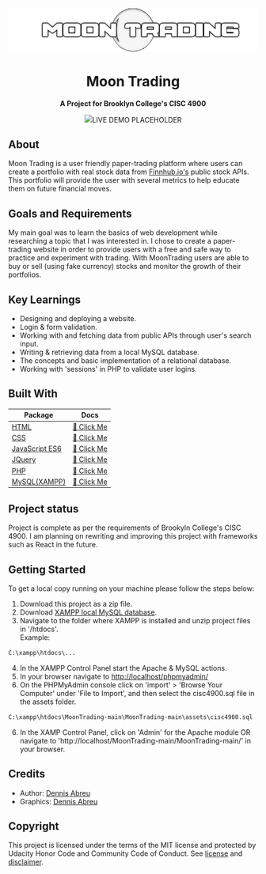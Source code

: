 <div align="center"><img src="assets\MT2.png"></div>
<h1 align="center">Moon Trading</h1>
<p align="center"><strong>A Project for Brooklyn College's CISC 4900</strong></p>

<div align="center"><img src="demo.gif">LIVE DEMO PLACEHOLDER</img></div>

<h2>About</h2>
Moon Trading is a user friendly	paper-trading platform where users can create a portfolio with real stock data from <a href="finnhub.io">Finnhub.io's</a> public stock APIs. This portfolio will provide the user with several metrics to help educate them on future financial moves.

<h2>Goals and Requirements</h2>

My main goal was to learn the basics of web development while researching a topic that I was interested in. I chose to create a paper-trading website in order to provide users with a free and safe way to practice and experiment with trading. With MoonTrading users are able to buy or sell (using fake currency) stocks and monitor the growth of their portfolios.

<h2>Key Learnings</h2>

- Designing and deploying a website.
- Login & form validation.
- Working with and fetching data from public APIs through user's search input.
- Writing & retrieving data from a local MySQL database.
- The concepts and basic implementation of a relational database.
- Working with 'sessions' in PHP to validate user logins.

<h2>Built With</h2>

| Package                                                  | Docs                                                                           |
| -------------------------------------------------------- | ------------------------------------------------------------------------------ |
| [HTML](https://www.w3schools.com/html/)                  | [:notebook: Click Me](https://www.w3schools.com/html/)                         |
| [CSS](https://developer.mozilla.org/en-US/docs/Web/CSS)  | [:notebook: Click Me](https://www.w3schools.com/cssref/default.asp)            |
| [JavaScript ES6](https://www.javascript.com/)            | [:notebook: Click Me](https://developer.mozilla.org/en-US/docs/Web/JavaScript) |
| [JQuery](https://jquery.com/)                            | [:notebook: Click Me](https://api.jquery.com/)                                 |
| [PHP](https://www.php.net/)                              | [:notebook: Click Me](https://www.php.net/manual/en/)                          |
| [MySQL(XAMPP)](https://www.apachefriends.org/index.html) | [:notebook: Click Me](https://www.apachefriends.org/faq_windows.html)          |

<h2>Project status</h2>
Project is complete as per the requirements of Brookyln College's CISC 4900. I am planning on rewriting and improving this project with frameworks such as React in the future.

<h2>Getting Started</h2>

To get a local copy running on your machine please follow the steps below:

1. Download this project as a zip file.
2. Download <a href="https://www.apachefriends.org/download.html">XAMPP local MySQL database</a>.
3. Navigate to the folder where XAMPP is installed and unzip project files in '/htdocs'.
   <br>Example:

```sh
C:\xampp\htdocs\...
```

4. In the XAMPP Control Panel start the Apache & MySQL actions.
5. In your browser navigate to <a href='http://localhost/phpmyadmin/'>http://localhost/phpmyadmin/<a>
6. On the PHPMyAdmin console click on 'import' > 'Browse Your Computer' under 'File to Import', and then select the cisc4900.sql file in the assets folder.

```sh
C:\xampp\htdocs\MoonTrading-main\MoonTrading-main\assets\cisc4900.sql
```

6. In the XAMP Control Panel, click on 'Admin' for the Apache module OR navigate to 'http://localhost/MoonTrading-main/MoonTrading-main/' in your browser.

<h2>Credits</h2>

- Author: <a href="https://www.linkedin.com/in/dennabreu/" target="_blank">Dennis Abreu</a>
- Graphics: <a href="https://www.linkedin.com/in/dennabreu/" target="_blank">Dennis Abreu </a>

<h2>Copyright</h2>
This project is licensed under the terms of the MIT license and protected by Udacity Honor Code and Community Code of Conduct. See <a href="LICENSE.md">license</a> and <a href="LICENSE.DISCLAIMER.md">disclaimer</a>.
